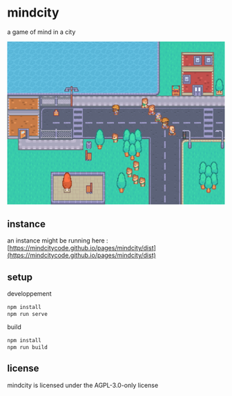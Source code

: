 # mindcity

a game of mind in a city

![a screenshot](/screenshot.png?raw=true "screenshot")

## instance

an instance might be running here : [https://mindcitycode.github.io/pages/mindcity/dist](https://mindcitycode.github.io/pages/mindcity/dist)

## setup

developpement

    npm install
    npm run serve

build

    npm install
    npm run build

## license

mindcity is licensed under the AGPL-3.0-only license